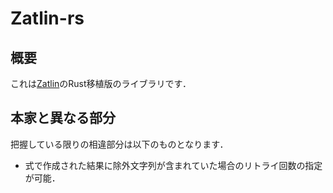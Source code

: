 # Zatlin-rs
## 概要
これは[Zatlin](https://github.com/Ziphil/Zatlin)のRust移植版のライブラリです．

## 本家と異なる部分
把握している限りの相違部分は以下のものとなります．
* 式で作成された結果に除外文字列が含まれていた場合のリトライ回数の指定が可能．